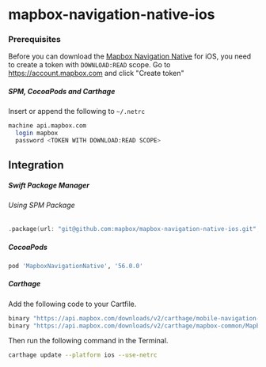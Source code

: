 # mapbox-navigation-native-ios

### Prerequisites

Before you can download the [Mapbox Navigation Native](https://github.com/mapbox/mapbox-navigation-native) for iOS, you need to create a token with `DOWNLOAD:READ` scope.
Go to https://account.mapbox.com and click "Create token"

##### SPM, CocoaPods and Carthage
Insert or append the following to `~/.netrc`

```bash
machine api.mapbox.com
  login mapbox
  password <TOKEN WITH DOWNLOAD:READ SCOPE>
```

## Integration

##### Swift Package Manager

###### Using SPM Package

```swift
.package(url: "git@github.com:mapbox/mapbox-navigation-native-ios.git", from: "56.0.0"),
```

##### CocoaPods

```ruby
pod 'MapboxNavigationNative', '56.0.0'
```

##### Carthage

Add the following code to your Cartfile.

```bash
binary "https://api.mapbox.com/downloads/v2/carthage/mobile-navigation-native/MapboxNavigationNative.json" == 56.0.0
binary "https://api.mapbox.com/downloads/v2/carthage/mapbox-common/MapboxCommon-ios.json" == 14.2.0
```

Then run the following command in the Terminal.
```bash
carthage update --platform ios --use-netrc
```
